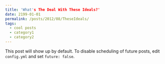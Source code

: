 ```yaml
---
title: 'What's The Deal With These Ideals?'
date: 2199-01-01
permalink: /posts/2012/08/TheseIdeals/
tags:
  - cool posts
  - category1
  - category2
---
```


This post will show up by default. To disable scheduling of future posts, edit `config.yml` and set `future: false`. 
